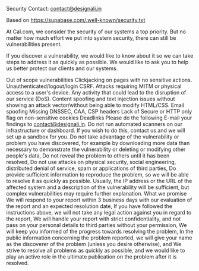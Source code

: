 Security
Contact: contact@designali.in

Based on https://supabase.com/.well-known/security.txt

At Cal.com, we consider the security of our systems a top priority. But no matter how much effort we put into system security, there can still be vulnerabilities present.

If you discover a vulnerability, we would like to know about it so we can take steps to address it as quickly as possible. We would like to ask you to help us better protect our clients and our systems.

Out of scope vulnerabilities
Clickjacking on pages with no sensitive actions.
Unauthenticated/logout/login CSRF.
Attacks requiring MITM or physical access to a user's device.
Any activity that could lead to the disruption of our service (DoS).
Content spoofing and text injection issues without showing an attack vector/without being able to modify HTML/CSS.
Email spoofing
Missing DNSSEC, CAA, CSP headers
Lack of Secure or HTTP only flag on non-sensitive cookies
Deadlinks
Please do the following
E-mail your findings to contact@designali.in.
Do not run automated scanners on our infrastructure or dashboard. If you wish to do this, contact us and we will set up a sandbox for you.
Do not take advantage of the vulnerability or problem you have discovered, for example by downloading more data than necessary to demonstrate the vulnerability or deleting or modifying other people's data,
Do not reveal the problem to others until it has been resolved,
Do not use attacks on physical security, social engineering, distributed denial of service, spam or applications of third parties,
Do provide sufficient information to reproduce the problem, so we will be able to resolve it as quickly as possible. Usually, the IP address or the URL of the affected system and a description of the vulnerability will be sufficient, but complex vulnerabilities may require further explanation.
What we promise
We will respond to your report within 3 business days with our evaluation of the report and an expected resolution date,
If you have followed the instructions above, we will not take any legal action against you in regard to the report,
We will handle your report with strict confidentiality, and not pass on your personal details to third parties without your permission,
We will keep you informed of the progress towards resolving the problem,
In the public information concerning the problem reported, we will give your name as the discoverer of the problem (unless you desire otherwise), and
We strive to resolve all problems as quickly as possible, and we would like to play an active role in the ultimate publication on the problem after it is resolved.
